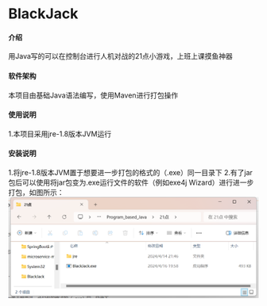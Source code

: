 # BlackJack

#### 介绍
用Java写的可以在控制台进行人机对战的21点小游戏，上班上课摸鱼神器

#### 软件架构
本项目由基础Java语法编写，使用Maven进行打包操作

#### 使用说明

1.本项目采用jre-1.8版本JVM运行

#### 安装说明

1.将jre-1.8版本JVM置于想要进一步打包的格式的（.exe）同一目录下
2.有了jar包后可以使用将jar包变为.exe运行文件的软件（例如exe4j Wizard）进行进一步打包，如图所示：<br>
![例图](image.png)